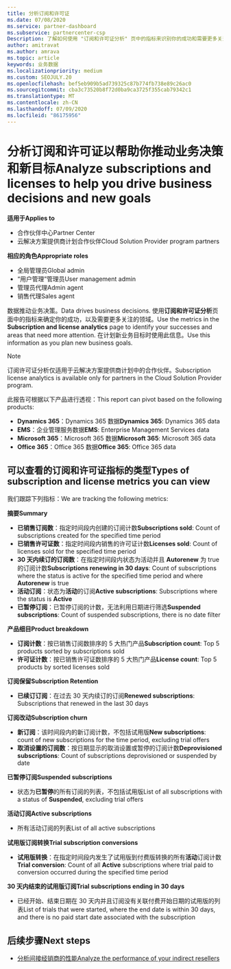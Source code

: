 ```yaml
---
title: 分析订阅和许可证
ms.date: 07/08/2020
ms.service: partner-dashboard
ms.subservice: partnercenter-csp
Description: 了解如何使用 "订阅和许可证分析" 页中的指标来识别你的成功和需要更多关注的区域。
author: amitravat
ms.author: amrava
ms.topic: article
keywords: 业务数据
ms.localizationpriority: medium
ms.custom: SEOJULY.20
ms.openlocfilehash: bef5eb909b5ad739325c87b774fb738e89c26ac0
ms.sourcegitcommit: cba3c73520b8f72d0ba9ca3725f355cab79342c1
ms.translationtype: MT
ms.contentlocale: zh-CN
ms.lasthandoff: 07/09/2020
ms.locfileid: "86175956"
---
```

# <a name="analyze-subscriptions-and-licenses-to-help-you-drive-business-decisions-and-new-goals"></a><span data-ttu-id="124c5-104">分析订阅和许可证以帮助你推动业务决策和新目标</span><span class="sxs-lookup"><span data-stu-id="124c5-104">Analyze subscriptions and licenses to help you drive business decisions and new goals</span></span>

<span data-ttu-id="124c5-105">**适用于**</span><span class="sxs-lookup"><span data-stu-id="124c5-105">**Applies to**</span></span>

- <span data-ttu-id="124c5-106">合作伙伴中心</span><span class="sxs-lookup"><span data-stu-id="124c5-106">Partner Center</span></span>
- <span data-ttu-id="124c5-107">云解决方案提供商计划合作伙伴</span><span class="sxs-lookup"><span data-stu-id="124c5-107">Cloud Solution Provider program partners</span></span>

<span data-ttu-id="124c5-108">**相应的角色**</span><span class="sxs-lookup"><span data-stu-id="124c5-108">**Appropriate roles**</span></span>

- <span data-ttu-id="124c5-109">全局管理员</span><span class="sxs-lookup"><span data-stu-id="124c5-109">Global admin</span></span>
- <span data-ttu-id="124c5-110">“用户管理”管理员</span><span class="sxs-lookup"><span data-stu-id="124c5-110">User management admin</span></span>
- <span data-ttu-id="124c5-111">管理员代理</span><span class="sxs-lookup"><span data-stu-id="124c5-111">Admin agent</span></span>
- <span data-ttu-id="124c5-112">销售代理</span><span class="sxs-lookup"><span data-stu-id="124c5-112">Sales agent</span></span>

<span data-ttu-id="124c5-113">数据推动业务决策。</span><span class="sxs-lookup"><span data-stu-id="124c5-113">Data drives business decisions.</span></span> <span data-ttu-id="124c5-114">使用**订阅和许可证分析**页面中的指标来确定你的成功，以及需要更多关注的领域。</span><span class="sxs-lookup"><span data-stu-id="124c5-114">Use the metrics in the **Subscription and license analytics** page to identify your successes and areas that need more attention.</span></span> <span data-ttu-id="124c5-115">在计划新业务目标时使用此信息。</span><span class="sxs-lookup"><span data-stu-id="124c5-115">Use this information as you plan new business goals.</span></span>

> [!NOTE]
> <span data-ttu-id="124c5-116">订阅许可证分析仅适用于云解决方案提供商计划中的合作伙伴。</span><span class="sxs-lookup"><span data-stu-id="124c5-116">Subscription license analytics is available only for partners in the Cloud Solution Provider program.</span></span>


<span data-ttu-id="124c5-117">此报告可根据以下产品进行透视：</span><span class="sxs-lookup"><span data-stu-id="124c5-117">This report can pivot based on the following products:</span></span>

 - <span data-ttu-id="124c5-118">**Dynamics 365**：Dynamics 365 数据</span><span class="sxs-lookup"><span data-stu-id="124c5-118">**Dynamics 365**: Dynamics 365 data</span></span>  
 - <span data-ttu-id="124c5-119">**EMS**：企业管理服务数据</span><span class="sxs-lookup"><span data-stu-id="124c5-119">**EMS**: Enterprise Management Services data</span></span>  
 - <span data-ttu-id="124c5-120">**Microsoft 365**：Microsoft 365 数据</span><span class="sxs-lookup"><span data-stu-id="124c5-120">**Microsoft 365**: Microsoft 365 data</span></span>  
 - <span data-ttu-id="124c5-121">**Office 365**：Office 365 数据</span><span class="sxs-lookup"><span data-stu-id="124c5-121">**Office 365**: Office 365 data</span></span>  


## <a name="types-of-subscription-and-license-metrics-you-can-view"></a><span data-ttu-id="124c5-122">可以查看的订阅和许可证指标的类型</span><span class="sxs-lookup"><span data-stu-id="124c5-122">Types of subscription and license metrics you can view</span></span>

<span data-ttu-id="124c5-123">我们跟踪下列指标：</span><span class="sxs-lookup"><span data-stu-id="124c5-123">We are tracking the following metrics:</span></span>

<span data-ttu-id="124c5-124">**摘要**</span><span class="sxs-lookup"><span data-stu-id="124c5-124">**Summary**</span></span>  
 - <span data-ttu-id="124c5-125">**已销售订阅数**：指定时间段内创建的订阅计数</span><span class="sxs-lookup"><span data-stu-id="124c5-125">**Subscriptions sold**: Count of subscriptions created for the specified time period</span></span>  
 - <span data-ttu-id="124c5-126">**已销售许可证数**：指定时间段内销售的许可证计数</span><span class="sxs-lookup"><span data-stu-id="124c5-126">**Licenses sold**: Count of licenses sold for the specified time period</span></span>   
 - <span data-ttu-id="124c5-127">**30 天内续订的订阅数**：在指定时间段内状态为活动并且 **Autorenew** 为 true 的订阅计数</span><span class="sxs-lookup"><span data-stu-id="124c5-127">**Subscriptions renewing in 30 days**: Count of subscriptions where the status is active for the specified time period and where **Autorenew** is true</span></span>
 - <span data-ttu-id="124c5-128">**活动订阅**：状态为**活动**的订阅</span><span class="sxs-lookup"><span data-stu-id="124c5-128">**Active subscriptions**: Subscriptions where the status is **Active**</span></span>  
 - <span data-ttu-id="124c5-129">**已暂停订阅**：已暂停订阅的计数，无法利用日期进行筛选</span><span class="sxs-lookup"><span data-stu-id="124c5-129">**Suspended subscriptions**: Count of suspended subscriptions, there is no date filter</span></span>  

<span data-ttu-id="124c5-130">**产品细目**</span><span class="sxs-lookup"><span data-stu-id="124c5-130">**Product breakdown**</span></span>  
 - <span data-ttu-id="124c5-131">**订阅计数**：按已销售订阅数排序的 5 大热门产品</span><span class="sxs-lookup"><span data-stu-id="124c5-131">**Subscription count**: Top 5 products sorted by subscriptions sold</span></span>  
 - <span data-ttu-id="124c5-132">**许可证计数**：按已销售许可证数排序的 5 大热门产品</span><span class="sxs-lookup"><span data-stu-id="124c5-132">**License count**: Top 5 products by sorted licenses sold</span></span>

<span data-ttu-id="124c5-133">**订阅保留**</span><span class="sxs-lookup"><span data-stu-id="124c5-133">**Subscription Retention**</span></span>
 - <span data-ttu-id="124c5-134">**已续订订阅**：在过去 30 天内续订的订阅</span><span class="sxs-lookup"><span data-stu-id="124c5-134">**Renewed subscriptions**: Subscriptions that renewed in the last 30 days</span></span>  

<span data-ttu-id="124c5-135">**订阅改动**</span><span class="sxs-lookup"><span data-stu-id="124c5-135">**Subscription churn**</span></span>  
 - <span data-ttu-id="124c5-136">**新订阅**：该时间段内的新订阅计数，不包括试用版</span><span class="sxs-lookup"><span data-stu-id="124c5-136">**New subscriptions**: count of new subscriptions for the time period, excluding trial offers</span></span>  
 - <span data-ttu-id="124c5-137">**取消设置的订阅数**：按日期显示的取消设置或暂停的订阅计数</span><span class="sxs-lookup"><span data-stu-id="124c5-137">**Deprovisioned subscriptions**: Count of subscriptions deprovisioned or suspended by date</span></span>  

<span data-ttu-id="124c5-138">**已暂停订阅**</span><span class="sxs-lookup"><span data-stu-id="124c5-138">**Suspended subscriptions**</span></span>  
 - <span data-ttu-id="124c5-139">状态为**已暂停**的所有订阅的列表，不包括试用版</span><span class="sxs-lookup"><span data-stu-id="124c5-139">List of all subscriptions with a status of **Suspended**, excluding trial offers</span></span>  
  
<span data-ttu-id="124c5-140">**活动订阅**</span><span class="sxs-lookup"><span data-stu-id="124c5-140">**Active subscriptions**</span></span>
 - <span data-ttu-id="124c5-141">所有活动订阅的列表</span><span class="sxs-lookup"><span data-stu-id="124c5-141">List of all active subscriptions</span></span>  

<span data-ttu-id="124c5-142">**试用版订阅转换**</span><span class="sxs-lookup"><span data-stu-id="124c5-142">**Trial subscription conversions**</span></span>  
 - <span data-ttu-id="124c5-143">**试用版转换**：在指定时间段内发生了试用版到付费版转换的所有**活动**订阅计数</span><span class="sxs-lookup"><span data-stu-id="124c5-143">**Trial conversion**: Count of all **Active** subscriptions where trial paid to conversion occurred during the specified time period</span></span>  

<span data-ttu-id="124c5-144">**30 天内结束的试用版订阅**</span><span class="sxs-lookup"><span data-stu-id="124c5-144">**Trial subscriptions ending in 30 days**</span></span>  
 - <span data-ttu-id="124c5-145">已经开始、结束日期在 30 天内并且订阅没有关联付费开始日期的试用版的列表</span><span class="sxs-lookup"><span data-stu-id="124c5-145">List of trials that were started, where the end date is within 30 days, and there is no paid start date associated with the subscription</span></span>  

## <a name="next-steps"></a><span data-ttu-id="124c5-146">后续步骤</span><span class="sxs-lookup"><span data-stu-id="124c5-146">Next steps</span></span>

- [<span data-ttu-id="124c5-147">分析间接经销商的性能</span><span class="sxs-lookup"><span data-stu-id="124c5-147">Analyze the performance of your indirect resellers</span></span>](analyze-indirect-resellers.md)